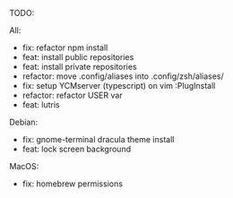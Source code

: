 TODO:

All:
- fix: refactor npm install
- feat: install public repositories
- feat: install private repositories
- refactor: move .config/aliases into .config/zsh/aliases/
- fix: setup YCMserver (typescript) on vim :PlugInstall
- refactor: refactor USER var
- feat: lutris

Debian:
- fix: gnome-terminal dracula theme install
- feat: lock screen background

MacOS:
- fix: homebrew permissions
